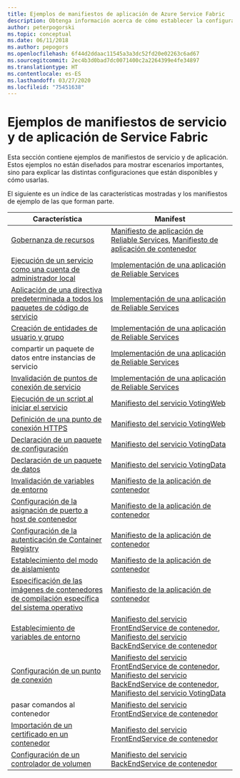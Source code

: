 ```yaml
---
title: Ejemplos de manifiestos de aplicación de Azure Service Fabric
description: Obtenga información acerca de cómo establecer la configuración de un manifiesto de servicio y de aplicación para una aplicación de Service Fabric.
author: peterpogorski
ms.topic: conceptual
ms.date: 06/11/2018
ms.author: pepogors
ms.openlocfilehash: 6f44d2ddaac11545a3a3dc52fd20e02263c6ad67
ms.sourcegitcommit: 2ec4b3d0bad7dc0071400c2a2264399e4fe34897
ms.translationtype: HT
ms.contentlocale: es-ES
ms.lasthandoff: 03/27/2020
ms.locfileid: "75451638"
---
```

# <a name="service-fabric-application-and-service-manifest-examples"></a>Ejemplos de manifiestos de servicio y de aplicación de Service Fabric
Esta sección contiene ejemplos de manifiestos de servicio y de aplicación. Estos ejemplos no están diseñados para mostrar escenarios importantes, sino para explicar las distintas configuraciones que están disponibles y cómo usarlas. 

El siguiente es un índice de las características mostradas y los manifiestos de ejemplo de las que forman parte.

|Característica|Manifest|
|---|---|
|[Gobernanza de recursos](service-fabric-resource-governance.md)|[Manifiesto de aplicación de Reliable Services](service-fabric-manifest-example-reliable-services-app.md#application-manifest), [Manifiesto de aplicación de contenedor](service-fabric-manifest-example-container-app.md#application-manifest)|
|[Ejecución de un servicio como una cuenta de administrador local](service-fabric-application-runas-security.md)|[Implementación de una aplicación de Reliable Services](service-fabric-manifest-example-reliable-services-app.md#application-manifest)|
|[Aplicación de una directiva predeterminada a todos los paquetes de código de servicio](service-fabric-application-runas-security.md#apply-a-default-policy-to-all-service-code-packages)|[Implementación de una aplicación de Reliable Services](service-fabric-manifest-example-reliable-services-app.md#application-manifest)|
|[Creación de entidades de usuario y grupo](service-fabric-application-runas-security.md)|[Implementación de una aplicación de Reliable Services](service-fabric-manifest-example-reliable-services-app.md#application-manifest)|
|compartir un paquete de datos entre instancias de servicio|[Implementación de una aplicación de Reliable Services](service-fabric-manifest-example-reliable-services-app.md#application-manifest)|
|[Invalidación de puntos de conexión de servicio](service-fabric-service-manifest-resources.md#overriding-endpoints-in-servicemanifestxml)|[Implementación de una aplicación de Reliable Services](service-fabric-manifest-example-reliable-services-app.md#application-manifest)|
|[Ejecución de un script al iniciar el servicio](service-fabric-run-script-at-service-startup.md)|[Manifiesto del servicio VotingWeb](service-fabric-manifest-example-reliable-services-app.md#votingweb-service-manifest)|
|[Definición de una punto de conexión HTTPS](service-fabric-tutorial-dotnet-app-enable-https-endpoint.md#define-an-https-endpoint-in-the-service-manifest)|[Manifiesto del servicio VotingWeb](service-fabric-manifest-example-reliable-services-app.md#votingweb-service-manifest)|
|[Declaración de un paquete de configuración](service-fabric-application-and-service-manifests.md)|[Manifiesto del servicio VotingData](service-fabric-manifest-example-reliable-services-app.md#votingdata-service-manifest)|
|[Declaración de un paquete de datos](service-fabric-application-and-service-manifests.md)|[Manifiesto del servicio VotingData](service-fabric-manifest-example-reliable-services-app.md#votingdata-service-manifest)|
|[Invalidación de variables de entorno](service-fabric-get-started-containers.md#configure-and-set-environment-variables)|[Manifiesto de la aplicación de contenedor](service-fabric-manifest-example-container-app.md#application-manifest)|
|[Configuración de la asignación de puerto a host de contenedor](service-fabric-get-started-containers.md#configure-container-port-to-host-port-mapping-and-container-to-container-discovery)| [Manifiesto de la aplicación de contenedor](service-fabric-manifest-example-container-app.md#application-manifest)|
|[Configuración de la autenticación de Container Registry](service-fabric-get-started-containers.md#configure-container-repository-authentication)|[Manifiesto de la aplicación de contenedor](service-fabric-manifest-example-container-app.md#application-manifest)|
|[Establecimiento del modo de aislamiento](service-fabric-get-started-containers.md#configure-isolation-mode)|[Manifiesto de la aplicación de contenedor](service-fabric-manifest-example-container-app.md#application-manifest)|
|[Especificación de las imágenes de contenedores de compilación específica del sistema operativo](service-fabric-get-started-containers.md#specify-os-build-specific-container-images)|[Manifiesto de la aplicación de contenedor](service-fabric-manifest-example-container-app.md#application-manifest)|
|[Establecimiento de variables de entorno](service-fabric-get-started-containers.md#configure-and-set-environment-variables)|[Manifiesto del servicio FrontEndService de contenedor](service-fabric-manifest-example-container-app.md#frontendservice-service-manifest), [Manifiesto del servicio BackEndService de contenedor](service-fabric-manifest-example-container-app.md#backendservice-service-manifest)|
|[Configuración de un punto de conexión](service-fabric-get-started-containers.md#configure-communication)|[Manifiesto del servicio FrontEndService de contenedor](service-fabric-manifest-example-container-app.md#frontendservice-service-manifest), [Manifiesto del servicio BackEndService de contenedor](service-fabric-manifest-example-container-app.md#backendservice-service-manifest), [Manifiesto del servicio VotingData](service-fabric-manifest-example-reliable-services-app.md#votingdata-service-manifest)|
|pasar comandos al contenedor|[Manifiesto del servicio FrontEndService de contenedor](service-fabric-manifest-example-container-app.md#frontendservice-service-manifest)|
|[Importación de un certificado en un contenedor](service-fabric-securing-containers.md)|[Manifiesto del servicio FrontEndService de contenedor](service-fabric-manifest-example-container-app.md#frontendservice-service-manifest)|
|[Configuración de un controlador de volumen](service-fabric-containers-volume-logging-drivers.md)|[Manifiesto del servicio BackEndService de contenedor](service-fabric-manifest-example-container-app.md#backendservice-service-manifest)|

